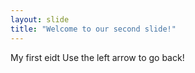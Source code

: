 ```yaml
---
layout: slide
title: "Welcome to our second slide!"
---
```

My first eidt
Use the left arrow to go back!

